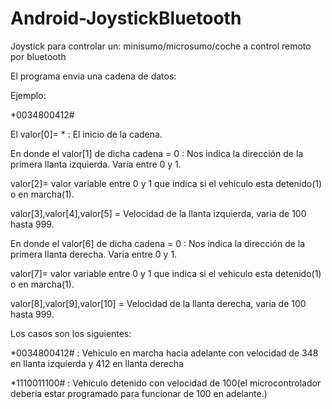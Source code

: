 # Android-JoystickBluetooth
Joystick para controlar un: minisumo/microsumo/coche a control remoto por bluetooth

El programa envia una cadena de datos:

Ejemplo:

*0034800412#   

El valor[0]= * : El inicio de la cadena.

En donde el valor[1] de dicha cadena = 0 : Nos indica la dirección de la primera llanta izquierda. Varia entre 0 y 1.

valor[2]= valor variable entre 0 y 1 que indica si el vehiculo esta detenido(1) o en marcha(1).

valor[3],valor[4],valor[5] = Velocidad de la llanta izquierda, varia de 100 hasta 999.

En donde el valor[6] de dicha cadena = 0 : Nos indica la dirección de la primera llanta derecha. Varia entre 0 y 1.

valor[7]= valor variable entre 0 y 1 que indica si el vehiculo esta detenido(1) o en marcha(1).

valor[8],valor[9],valor[10] = Velocidad de la llanta derecha, varia de 100 hasta 999.


Los casos son los siguientes:

*0034800412#   : Vehiculo en marcha hacia adelante con velocidad de 348 en llanta izquierda y 412 en llanta derecha

*1110011100#   : Vehiculo detenido con velocidad de 100(el microcontrolador deberia estar programado para funcionar de 100 en adelante.)
